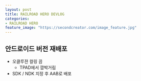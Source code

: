 ```yaml
---
layout: post
title: RAILROAD HERO DEVLOG
categories:
- RAILROAD HERO
feature_image: "https://secondcreator.com/image_feature.jpg"
---
```


## 안드로이드 버전 재배포
- 오클루젼 컬링 끔
  - TPAD에서 깜박거림
- SDK / NDK 지정 후 AAB로 배포
